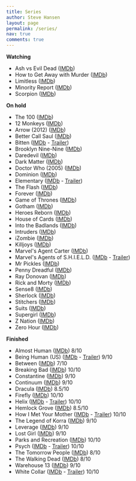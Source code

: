 ```yaml
---
title: Series
author: Steve Hansen
layout: page
permalink: /series/
nav: true
comments: true
---
```

**Watching**

* Ash vs Evil Dead ([IMDb](http://www.imdb.com/title/tt4189022/))
* How to Get Away with Murder ([IMDb](http://www.imdb.com/title/tt3205802/))
* Limitless ([IMDb](http://www.imdb.com/title/tt4422836/))
* Minority Report ([IMDb](http://www.imdb.com/title/tt4450826/))
* Scorpion ([IMDb](http://www.imdb.com/title/tt3514324/))


**On hold**

* The 100 ([IMDb](http://www.imdb.com/title/tt2661044))
* 12 Monkeys ([IMDb](http://www.imdb.com/title/tt3148266/))
* Arrow (2012) ([IMDb](http://www.imdb.com/title/tt2193021/))
* Better Call Saul ([IMDb](http://www.imdb.com/title/tt3032476))
* Bitten ([IMDb](http://www.imdb.com/title/tt2365946/) - <a href="http://www.youtube.com/watch?v=tUQ_ZXjzkiQ" target="_blank">Trailer</a>)
* Brooklyn Nine-Nine ([IMDb](http://www.imdb.com/title/tt2467372/))
* Daredevil ([IMDb](http://www.imdb.com/title/tt3322312))
* Dark Matter ([IMDb](http://www.imdb.com/title/tt4159076))
* Doctor Who (2005) ([IMDb](http://www.imdb.com/title/tt0436992/))
* Dominion ([IMDb](http://www.imdb.com/title/tt3079768))
* Elementary ([IMDb](http://www.imdb.com/title/tt2191671/) - <a href="http://www.youtube.com/watch?v=6YvuZ4Msh50" target="_blank">Trailer</a>)
* The Flash ([IMDb](http://www.imdb.com/title/tt3107288/))
* Forever ([IMDb](http://www.imdb.com/title/tt3487382/))
* Game of Thrones ([IMDb](http://www.imdb.com/title/tt0944947/))
* Gotham ([IMDb](http://www.imdb.com/title/tt3749900/))
* Heroes Reborn ([IMDb](http://www.imdb.com/title/tt3556944/))
* House of Cards ([IMDb](http://www.imdb.com/title/tt1856010/))
* Into the Badlands ([IMDb](http://www.imdb.com/title/tt3865236/))
* Intruders ([IMDb](http://www.imdb.com/title/tt3552166/))
* iZombie ([IMDb](http://www.imdb.com/title/tt3501584/))
* Killjoys ([IMDb](http://www.imdb.com/title/tt3952222/))
* Marvel's Agent Carter ([IMDb](http://www.imdb.com/title/tt3475734/))
* Marvel's Agents of S.H.I.E.L.D. ([IMDb](http://www.imdb.com/title/tt2364582/) - <a href="http://www.youtube.com/watch?v=T3T-evQZiQo" target="_blank">Trailer</a>)
* Mr Pickles ([IMDb](http://www.imdb.com/title/tt2950342/))
* Penny Dreadful ([IMDb](http://www.imdb.com/title/tt2628232/))
* Ray Donovan ([IMDb](http://www.imdb.com/title/tt2249007/))
* Rick and Morty ([IMDb](http://www.imdb.com/title/tt2861424/))
* Sense8 ([IMDb](http://www.imdb.com/title/tt2431438))
* Sherlock ([IMDb](http://www.imdb.com/title/tt1475582/))
* Stitchers ([IMDb](http://www.imdb.com/title/tt3868848))
* Suits ([IMDb](http://www.imdb.com/title/tt1632701/))
* Supergirl ([IMDb](http://www.imdb.com/title/tt4016454/))
* Z Nation ([IMDb](http://www.imdb.com/title/tt3843168/))
* Zero Hour ([IMDb](http://www.imdb.com/title/tt2215797/))


**Finished**

* Almost Human ([IMDb](http://www.imdb.com/title/tt2654580/)) 8/10
* Being Human (US) ([IMDb](http://www.imdb.com/title/tt1595680/) - <a href="http://www.youtube.com/watch?v=aayb93qfXWQ" target="_blank">Trailer</a>) 9/10
* Between ([IMDb](http://www.imdb.com/title/tt4132692)) 7/10
* Breaking Bad ([IMDb](http://www.imdb.com/title/tt0903747/)) 10/10
* Constantine ([IMDb](http://www.imdb.com/title/tt3489184/)) 9/10
* Continuum ([IMDb](http://www.imdb.com/title/tt1954347/)) 9/10
* Dracula ([IMDb](http://www.imdb.com/title/tt2296682/)) 8.5/10
* Firefly ([IMDb](http://www.imdb.com/title/tt0303461/)) 10/10
* Helix ([IMDb](http://www.imdb.com/title/tt2758950/) - <a href="http://www.youtube.com/watch?v=NiOXG8dVib4" target="_blank">Trailer</a>) 10/10
* Hemlock Grove ([IMDb](http://www.imdb.com/title/tt2309295/)) 8.5/10
* How I Met Your Mother ([IMDb](http://www.imdb.com/title/tt0460649/) - <a href="http://www.youtube.com/watch?v=aJtVL2_fA5w" target="_blank">Trailer</a>) 10/10
* The Legend of Korra ([IMDb](http://www.imdb.com/title/tt1695360/)) 9/10
* Leverage ([IMDb](http://www.imdb.com/title/tt1103987)) 9/10
* Lost Girl ([IMDb](http://www.imdb.com/title/tt1429449/)) 9/10
* Parks and Recreation ([IMDb](http://www.imdb.com/title/tt1266020)) 10/10
* Psych ([IMDb](http://www.imdb.com/title/tt0491738/) - <a href="http://www.youtube.com/watch?v=krWONONSN78" target="_blank">Trailer</a>) 10/10
* The Tomorrow People ([IMDb](http://www.imdb.com/title/tt2660734/)) 8/10
* The Walking Dead ([IMDb](http://www.imdb.com/title/tt1520211/)) 8/10
* Warehouse 13 ([IMDb](http://www.imdb.com/title/tt1132290/")) 9/10
* White Collar ([IMDb](http://www.imdb.com/title/tt1358522/) - <a href="http://www.youtube.com/watch?v=gIFySyLynAk" target="_blank">Trailer</a>) 10/10

